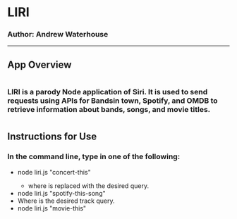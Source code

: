 # LIRI #
### Author: Andrew Waterhouse
-----------
## App Overview ##
#
### LIRI is a parody Node application of Siri.  It is used to send requests using APIs for Bandsin town, Spotify, and OMDB to retrieve information about bands, songs, and movie titles.  
#
## Instructions for Use
### In the command line, type in one of the following:
* node liri.js "concert-this" <artist name>
    * where <artist name> is replaced with the desired query.
* node liri.js "spotify-this-song" <song title>
* Where <song name> is the desired track query.
* node liri.js "movie-this" <title>
    * Where <title> is the name of the movie.
* node liri.js "do-what-it-says"
    * Which runs the spotify feature using the text on "random.txt"
## Packages used:
> [Node.js](https://nodejs.org/en/)

> [fs](https://www.npmjs.com/package/fs)

> [request](https://www.npmjs.com/package/request)

> [Bandsintown API](http://www.artists.bandsintown.com/bandsintown-api)
    
> [node-spotify-api](https://developer.spotify.com/documentation/web-api/)
    
> [OMDb API](http://www.omdbapi.com/)
- - - -

